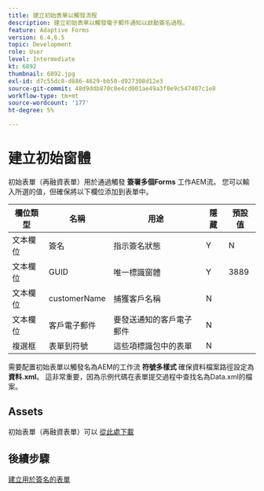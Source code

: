 ```yaml
---
title: 建立初始表單以觸發流程
description: 建立初始表單以觸發電子郵件通知以啟動簽名過程。
feature: Adaptive Forms
version: 6.4,6.5
topic: Development
role: User
level: Intermediate
kt: 6892
thumbnail: 6892.jpg
exl-id: d7c55dc8-d886-4629-bb50-d927308d12e3
source-git-commit: 48d9ddb870c0e4cd001ae49a3f0e9c547407c1e8
workflow-type: tm+mt
source-wordcount: '177'
ht-degree: 5%

---
```


# 建立初始窗體

初始表單（再融資表單）用於通過觸發 **簽署多個Forms** 工作AEM流。 您可以輸入所選的值，但確保將以下欄位添加到表單中。

| 欄位類型 | 名稱 | 用途 | 隱藏 | 預設值 |
| ------------------------|---------------------------------------|--------------------|--------|----------------- |
| 文本欄位 | 簽名 | 指示簽名狀態 | Y | N |
| 文本欄位 | GUID | 唯一標識窗體 | Y | 3889 |
| 文本欄位 | customerName | 捕獲客戶名稱 | N |
| 文本欄位 | 客戶電子郵件 | 要發送通知的客戶電子郵件 | N |
| 複選框 | 表單到符號 | 這些項標識包中的表單 | N |

需要配置初始表單以觸發名為AEM的工作流 **符號多樣式**
確保資料檔案路徑設定為 **資料.xml**。 這非常重要，因為示例代碼在表單提交過程中查找名為Data.xml的檔案。

## Assets

初始表單（再融資表單）可以 [從此處下載](assets/refinance-form.zip)

## 後續步驟

[建立用於簽名的表單](./create-forms-for-signing.md)
